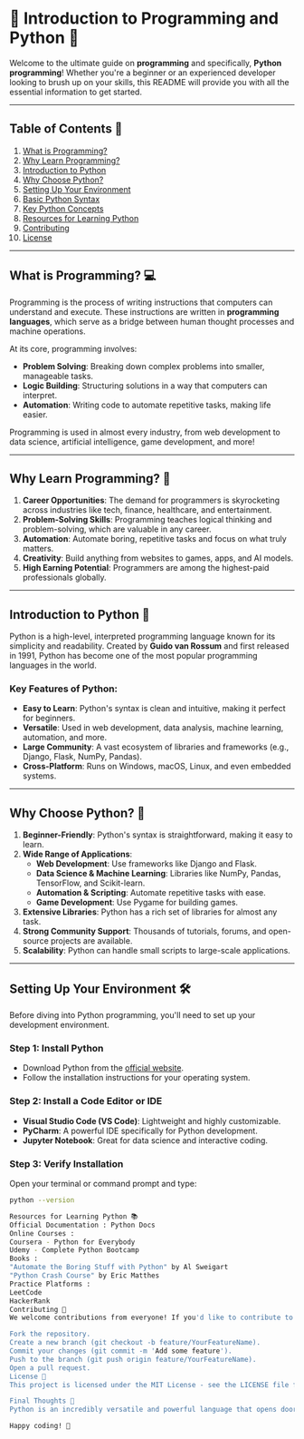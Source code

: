 # 🚀 Introduction to Programming and Python 🌟

Welcome to the ultimate guide on **programming** and specifically, **Python programming**! Whether you're a beginner or an experienced developer looking to brush up on your skills, this README will provide you with all the essential information to get started.

---

## Table of Contents 📑

1. [What is Programming?](#what-is-programming)
2. [Why Learn Programming?](#why-learn-programming)
3. [Introduction to Python](#introduction-to-python)
4. [Why Choose Python?](#why-choose-python)
5. [Setting Up Your Environment](#setting-up-your-environment)
6. [Basic Python Syntax](#basic-python-syntax)
7. [Key Python Concepts](#key-python-concepts)
8. [Resources for Learning Python](#resources-for-learning-python)
9. [Contributing](#contributing)
10. [License](#license)

---

## What is Programming? 💻

Programming is the process of writing instructions that computers can understand and execute. These instructions are written in **programming languages**, which serve as a bridge between human thought processes and machine operations.

At its core, programming involves:
- **Problem Solving**: Breaking down complex problems into smaller, manageable tasks.
- **Logic Building**: Structuring solutions in a way that computers can interpret.
- **Automation**: Writing code to automate repetitive tasks, making life easier.

Programming is used in almost every industry, from web development to data science, artificial intelligence, game development, and more!

---

## Why Learn Programming? 🤔

1. **Career Opportunities**: The demand for programmers is skyrocketing across industries like tech, finance, healthcare, and entertainment.
2. **Problem-Solving Skills**: Programming teaches logical thinking and problem-solving, which are valuable in any career.
3. **Automation**: Automate boring, repetitive tasks and focus on what truly matters.
4. **Creativity**: Build anything from websites to games, apps, and AI models.
5. **High Earning Potential**: Programmers are among the highest-paid professionals globally.

---

## Introduction to Python 🐍

Python is a high-level, interpreted programming language known for its simplicity and readability. Created by **Guido van Rossum** and first released in 1991, Python has become one of the most popular programming languages in the world.

### Key Features of Python:
- **Easy to Learn**: Python's syntax is clean and intuitive, making it perfect for beginners.
- **Versatile**: Used in web development, data analysis, machine learning, automation, and more.
- **Large Community**: A vast ecosystem of libraries and frameworks (e.g., Django, Flask, NumPy, Pandas).
- **Cross-Platform**: Runs on Windows, macOS, Linux, and even embedded systems.

---

## Why Choose Python? 🌟

1. **Beginner-Friendly**: Python's syntax is straightforward, making it easy to learn.
2. **Wide Range of Applications**:
   - **Web Development**: Use frameworks like Django and Flask.
   - **Data Science & Machine Learning**: Libraries like NumPy, Pandas, TensorFlow, and Scikit-learn.
   - **Automation & Scripting**: Automate repetitive tasks with ease.
   - **Game Development**: Use Pygame for building games.
3. **Extensive Libraries**: Python has a rich set of libraries for almost any task.
4. **Strong Community Support**: Thousands of tutorials, forums, and open-source projects are available.
5. **Scalability**: Python can handle small scripts to large-scale applications.

---

## Setting Up Your Environment 🛠️

Before diving into Python programming, you'll need to set up your development environment.

### Step 1: Install Python
- Download Python from the [official website](https://www.python.org/downloads/).
- Follow the installation instructions for your operating system.

### Step 2: Install a Code Editor or IDE
- **Visual Studio Code (VS Code)**: Lightweight and highly customizable.
- **PyCharm**: A powerful IDE specifically for Python development.
- **Jupyter Notebook**: Great for data science and interactive coding.

### Step 3: Verify Installation
Open your terminal or command prompt and type:
```bash
python --version

Resources for Learning Python 📚
Official Documentation : Python Docs
Online Courses :
Coursera - Python for Everybody
Udemy - Complete Python Bootcamp
Books :
"Automate the Boring Stuff with Python" by Al Sweigart
"Python Crash Course" by Eric Matthes
Practice Platforms :
LeetCode
HackerRank
Contributing 🤝
We welcome contributions from everyone! If you'd like to contribute to this project, please follow these steps:

Fork the repository.
Create a new branch (git checkout -b feature/YourFeatureName).
Commit your changes (git commit -m 'Add some feature').
Push to the branch (git push origin feature/YourFeatureName).
Open a pull request.
License 📄
This project is licensed under the MIT License - see the LICENSE file for details.

Final Thoughts 🎯
Python is an incredibly versatile and powerful language that opens doors to countless opportunities. Whether you're interested in web development, data science, or automation, Python has something for everyone.

Happy coding! 🚀

